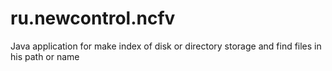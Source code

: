 # ru.newcontrol.ncfv
Java application for make index of disk or directory storage and find files in his path or name
